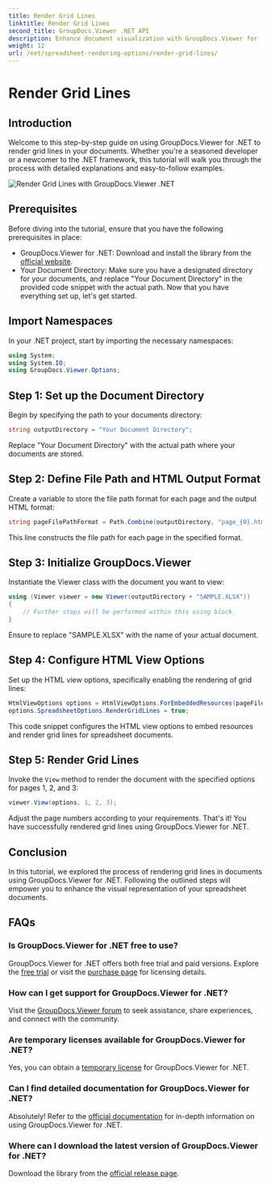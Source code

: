 ```yaml
---
title: Render Grid Lines
linktitle: Render Grid Lines
second_title: GroupDocs.Viewer .NET API
description: Enhance document visualization with GroupDocs.Viewer for .NET. Render grid lines effortlessly. Try the free trial now! #GroupDocs #Viewer
weight: 12
url: /net/spreadsheet-rendering-options/render-grid-lines/
---
```


# Render Grid Lines

## Introduction
Welcome to this step-by-step guide on using GroupDocs.Viewer for .NET to render grid lines in your documents. Whether you're a seasoned developer or a newcomer to the .NET framework, this tutorial will walk you through the process with detailed explanations and easy-to-follow examples.

![Render Grid Lines with GroupDocs.Viewer .NET](/viewer/spreadsheet-rendering-options/render-grid-lines.png)

## Prerequisites
Before diving into the tutorial, ensure that you have the following prerequisites in place:
- GroupDocs.Viewer for .NET: Download and install the library from the [official website](https://releases.groupdocs.com/viewer/net/).
- Your Document Directory: Make sure you have a designated directory for your documents, and replace "Your Document Directory" in the provided code snippet with the actual path.
Now that you have everything set up, let's get started.
## Import Namespaces
In your .NET project, start by importing the necessary namespaces:
```csharp
using System;
using System.IO;
using GroupDocs.Viewer.Options;
```
## Step 1: Set up the Document Directory
Begin by specifying the path to your documents directory:
```csharp
string outputDirectory = "Your Document Directory";
```
Replace "Your Document Directory" with the actual path where your documents are stored.
## Step 2: Define File Path and HTML Output Format
Create a variable to store the file path format for each page and the output HTML format:
```csharp
string pageFilePathFormat = Path.Combine(outputDirectory, "page_{0}.html");
```
This line constructs the file path for each page in the specified format.
## Step 3: Initialize GroupDocs.Viewer
Instantiate the Viewer class with the document you want to view:
```csharp
using (Viewer viewer = new Viewer(outputDirectory + "SAMPLE.XLSX"))
{
    // Further steps will be performed within this using block.
}
```
Ensure to replace "SAMPLE.XLSX" with the name of your actual document.
## Step 4: Configure HTML View Options
Set up the HTML view options, specifically enabling the rendering of grid lines:
```csharp
HtmlViewOptions options = HtmlViewOptions.ForEmbeddedResources(pageFilePathFormat);
options.SpreadsheetOptions.RenderGridLines = true;
```
This code snippet configures the HTML view options to embed resources and render grid lines for spreadsheet documents.
## Step 5: Render Grid Lines
Invoke the `View` method to render the document with the specified options for pages 1, 2, and 3:
```csharp
viewer.View(options, 1, 2, 3);
```
Adjust the page numbers according to your requirements.
That's it! You have successfully rendered grid lines using GroupDocs.Viewer for .NET.
## Conclusion
In this tutorial, we explored the process of rendering grid lines in documents using GroupDocs.Viewer for .NET. Following the outlined steps will empower you to enhance the visual representation of your spreadsheet documents.
## FAQs
### Is GroupDocs.Viewer for .NET free to use?
GroupDocs.Viewer for .NET offers both free trial and paid versions. Explore the [free trial](https://releases.groupdocs.com/) or visit the [purchase page](https://purchase.groupdocs.com/buy) for licensing details.
### How can I get support for GroupDocs.Viewer for .NET?
Visit the [GroupDocs.Viewer forum](https://forum.groupdocs.com/c/viewer/9) to seek assistance, share experiences, and connect with the community.
### Are temporary licenses available for GroupDocs.Viewer for .NET?
Yes, you can obtain a [temporary license](https://purchase.groupdocs.com/temporary-license/) for GroupDocs.Viewer for .NET.
### Can I find detailed documentation for GroupDocs.Viewer for .NET?
Absolutely! Refer to the [official documentation](https://tutorials.groupdocs.com/viewer/net/) for in-depth information on using GroupDocs.Viewer for .NET.
### Where can I download the latest version of GroupDocs.Viewer for .NET?
Download the library from the [official release page](https://releases.groupdocs.com/viewer/net/).
